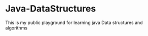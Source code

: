 # Java-DataStructures
This is my public playground for learning java Data structures and algorithms 
